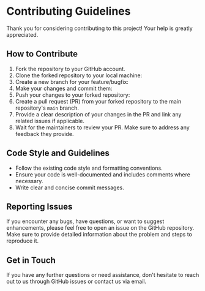# Contributing Guidelines

Thank you for considering contributing to this project! Your help is greatly appreciated.

## How to Contribute

1. Fork the repository to your GitHub account.
2. Clone the forked repository to your local machine:  
3. Create a new branch for your feature/bugfix:  
4. Make your changes and commit them:
5. Push your changes to your forked repository:
6. Create a pull request (PR) from your forked repository to the main repository's `main` branch.
7. Provide a clear description of your changes in the PR and link any related issues if applicable.
8. Wait for the maintainers to review your PR. Make sure to address any feedback they provide.

## Code Style and Guidelines

- Follow the existing code style and formatting conventions.
- Ensure your code is well-documented and includes comments where necessary.
- Write clear and concise commit messages.

## Reporting Issues

If you encounter any bugs, have questions, or want to suggest enhancements, please feel free to open an issue on the GitHub repository. Make sure to provide detailed information about the problem and steps to reproduce it.

## Get in Touch

If you have any further questions or need assistance, don't hesitate to reach out to us through GitHub issues or contact us via email.
